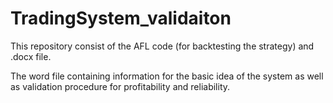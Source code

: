 # TradingSystem_validaiton

This repository consist of the AFL code (for backtesting the strategy) and .docx file.

The word file containing information for the basic idea of the system as well as validation procedure for profitability and reliability.
